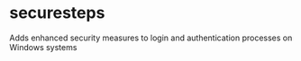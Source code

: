 # securesteps
 Adds enhanced security measures to login and authentication processes on Windows systems
